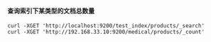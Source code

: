 #### 查询索引下某类型的文档总数量
```shell
curl -XGET 'http://localhost:9200/test_index/products/_search'
curl -XGET 'http://192.168.33.10:9200/medical/products/_count'
```
